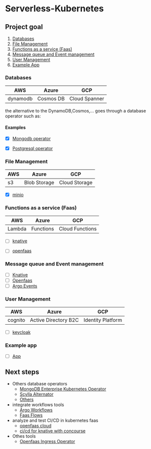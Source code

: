 # Serverless-Kubernetes


## Project goal

1. [Databases](#databases)
2. [File Management](#file-management)
3. [Functions as a service (Faas)](#functions-as-a-service-faas)
4. [Message queue and Event management](#message-queue-and-event-management)
5. [User Management](#user-management)
6. [Example App](#example-app)


### Databases
| AWS      | Azure     | GCP           |
|----------|-----------|---------------|
| dynamodb | Cosmos DB | Cloud Spanner |


the alternative to the DynamoDB,Cosmos,... goes through a database operator such as:
#### Examples
- [x] [Mongodb operator](Databases/perconaMongodb/readme.md)
- [x] [Postgresql operator](Databases/zalandoPostgresOperator/readme.md)



### File Management
| AWS | Azure        | GCP           |
|-----|--------------|---------------|
| s3  | Blob Storage | Cloud Storage |

- [x] [minio](StaticPageDeployment/readme.md)

### Functions as a service (Faas)
| AWS    | Azure     | GCP             |
|--------|-----------|-----------------|
| Lambda | Functions | Cloud Functions |

- [ ] [knative](faas/knative/readme.md)
- [ ] [openfaas](faas/openfaas/readme.md)


### Message queue and Event management

- [ ] [Knative](faas/Knative/events.md)
- [ ] [Openfaas](faas/openfass/events.md)
- [ ] [Argo Events](faas/Events/argo-events/readme.md)

### User Management
| AWS     | Azure                | GCP               |
|---------|----------------------|-------------------|
| cognito | Active Directory B2C | Identity Platform |

- [ ] [keycloak](UsersManagement/readme.md)

### Example app
- [ ] [App](app/readme.md)


## Next steps
- Others database operators
    - [MongoDB Enterprise Kubernetes Operator](https://github.com/mongodb/mongodb-enterprise-kubernetes)
    - [Scylla Alternator](https://docs.scylladb.com/using-scylla/alternator/)
    - [Others](https://operatorhub.io/?category=Database)
- integrate workflows tools
    - [Argo Workflows](https://argoproj.github.io/projects/argo)
    - [Faas Flows](https://github.com/s8sg/faas-flow)
- analyze and test CI/CD in kubernetes faas 
    - [openfaas cloud](https://github.com/openfaas/openfaas-cloud)
    - [ci/cd for knative with concourse](https://medium.com/aptomi/ci-cd-for-knative-serverless-apps-on-kubernetes-with-concourse-54bafef51767)
- Othes tools
    - [Openfaas Ingress Operator](https://github.com/openfaas/ingress-operator)